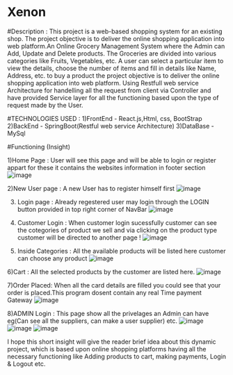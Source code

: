 # Xenon

#Description :
This project is a web-based shopping system for an existing shop. The project objective is to deliver the online shopping application into web platform.An Online Grocery Management System where the Admin can Add, Update and Delete products. The Groceries are divided into various categories like Fruits, Vegetables, etc. A user can select a particular item to view the details, choose the number of items and fill in details like Name, Address, etc. to buy a product the project objective is to deliver the online shopping application into web platform.
Using Restfull web service Architecture for handelling all the request from client via Controller and have provided Service layer for all the functioning based upon the type of request made by the User.

#TECHNOLOGIES USED :
1)FrontEnd - React.js,Html, css, BootStrap
2)BackEnd  - SpringBoot(Restful web service Architecture)
3)DataBase - MySql

#Functioning (Insight)

1)Home Page :
User will see this page and will be able to login or register appart for these it contains the websites information in footer section
![image](https://user-images.githubusercontent.com/113892209/229827257-3a749a56-4e7c-4053-a803-0352d3af5971.png)

2)New User page :
A new User has to register himself first
![image](https://user-images.githubusercontent.com/113892209/229828250-81d94304-6df7-4cae-b49a-6e8690a05121.png)

3) Login page :
Already regestered user may login through the LOGIN button provided in top right corner of NavBar
![image](https://user-images.githubusercontent.com/113892209/229829047-9df5da10-dd18-4ecb-8746-d018eeed7ea7.png)
 
4) Customer Login :
When customer login sucessfully customer can see the cotegories of product we sell and via clicking on the product type customer will be directed to another page !
![image](https://user-images.githubusercontent.com/113892209/229829300-27cf5321-3f31-43b4-8ee4-94924ae24491.png)

5) Inside Categories :
All the available products will be listed here customer can choose any product
![image](https://user-images.githubusercontent.com/113892209/229830241-aec91dae-3ccd-4592-a352-1cb5b164aaef.png)

6)Cart :
All the selected products by the customer are listed here.
![image](https://user-images.githubusercontent.com/113892209/229831179-0f95074a-d9e3-4cec-b16c-92e7d22641a5.png)

7)Order Placed:
When all the card details are filled you could see that your order is placed.This program dosent contain any real Time payment Gateway
![image](https://user-images.githubusercontent.com/113892209/229831906-a33d212a-7d51-471b-937b-8330889ae34f.png)

8)ADMIN Login :
This page show all the privelages an Admin can have eg(Can see all the suppliers, can make a user supplier) etc.
![image](https://user-images.githubusercontent.com/113892209/229832830-7f0da436-ce2d-4551-b006-b93cfd107383.png)
![image](https://user-images.githubusercontent.com/113892209/229833250-c2d9f380-c776-4251-8ac2-98a4029810c7.png)
![image](https://user-images.githubusercontent.com/113892209/229833318-0fc44305-d64e-47ad-ba2e-85482f990335.png)

I hope this short insight will give the reader brief idea about this dynamic project, which is based upon online shopping platforms having all the necessary functioning like Adding products to cart, making payments, Login & Logout etc.
